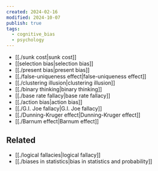 ```yaml
---
created: 2024-02-16
modified: 2024-10-07
publish: true
tags:
  - cognitive_bias
  - psychology
---
```


- [[./sunk cost|sunk cost]]
- [[selection bias|selection bias]]
- [[./present bias|present bias]]
- [[./false-uniqueness effect|false-uniqueness effect]]
- [[./clustering illusion|clustering illusion]]
- [[./binary thinking|binary thinking]]
- [[./base rate fallacy|base rate fallacy]]
- [[./action bias|action bias]]
- [[./G.I. Joe fallacy|G.I. Joe fallacy]]
- [[./Dunning-Kruger effect|Dunning-Kruger effect]]
- [[./Barnum effect|Barnum effect]]


## Related
- [[./logical fallacies|logical fallacy]]
- [[./biases in statistics|bias in statistics and probability]]